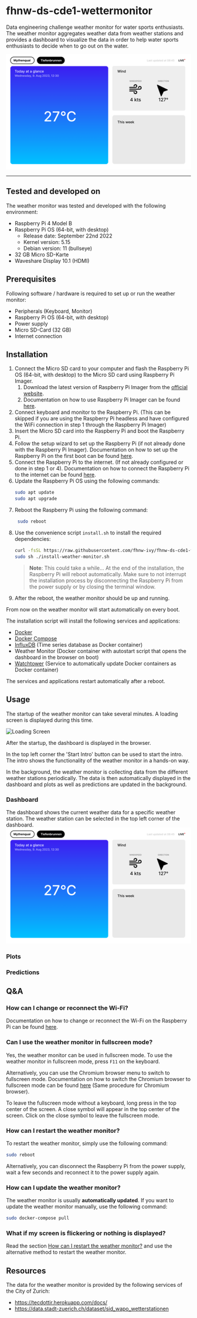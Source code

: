 # fhnw-ds-cde1-wettermonitor
Data engineering challenge weather monitor for water sports enthusiasts. The weather monitor aggregates weather data from weather stations and provides a dashboard to visualize the data in order to help water sports enthusiasts to decide when to go out on the water.

![Dashboard](images/dashboard.png)

---

## Tested and developed on
The weather monitor was tested and developed with the following environment:

- Raspberry Pi 4 Model B
- Raspberry Pi OS (64-bit, with desktop)
   - Release date: September 22nd 2022
   - Kernel version: 5.15
   - Debian version: 11 (bullseye)
- 32 GB Micro SD-Karte
- Waveshare Display 10.1 (HDMI)

## Prerequisites
Following software / hardware is required to set up or run the weather monitor:

- Peripherals (Keyboard, Monitor)
- Raspberry Pi OS (64-bit, with desktop)
- Power supply
- Micro SD-Card (32 GB)
- Internet connection

## Installation
1. Connect the Micro SD card to your computer and flash the Raspberry Pi OS (64-bit, with desktop) to the Micro SD card using Raspberry Pi Imager. 
   1. Download the latest version of Raspberry Pi Imager from the [official website](https://www.raspberrypi.org/software/). 
   2. Documentation on how to use Raspberry Pi Imager can be found [here](https://www.raspberrypi.com/documentation/computers/getting-started.html#using-raspberry-pi-imager).
2. Connect keyboard and monitor to the Raspberry Pi. (This can be skipped if you are using the Raspberry Pi headless and have configured the WiFi connection in step 1 through the Raspberry Pi Imager)
3. Insert the Micro SD card into the Raspberry Pi and boot the Raspberry Pi.
4. Follow the setup wizard to set up the Raspberry Pi (if not already done with the Raspberry Pi Imager). Documentation on how to set up the Raspberry Pi on the first boot can be found [here](https://www.raspberrypi.com/documentation/computers/getting-started.html#configuration-on-first-boot).
5. Connect the Raspberry Pi to the internet. (If not already configured or done in step 1 or 4). Documentation on how to connect the Raspberry Pi to the internet can be found [here](https://www.raspberrypi.com/documentation/computers/configuration.html#configuring-networking).
6. Update the Raspberry Pi OS using the following commands:
   ```bash
   sudo apt update
   sudo apt upgrade
   ```
7. Reboot the Raspberry Pi using the following command:
   ```bash
    sudo reboot
    ```
8. Use the convenience script `install.sh` to install the required dependencies:
    ```bash
    curl -fsSL https://raw.githubusercontent.com/fhnw-ivy/fhnw-ds-cde1-wettermonitor/main/install.sh -o install-weather-monitor.sh
    sudo sh ./install-weather-monitor.sh
    ```
   > **Note**: This could take a while... At the end of the installation, the Raspberry Pi will reboot automatically. Make sure to not interrupt the installation process by disconnecting the Raspberry Pi from the power supply or by closing the terminal window.
9. After the reboot, the weather monitor should be up and running.

From now on the weather monitor will start automatically on every boot.

The installation script will install the following services and applications:
- [Docker](https://www.docker.com/) 
- [Docker Compose](https://docs.docker.com/compose/)
- [InfluxDB](https://www.influxdata.com/products/influxdb-overview/) (Time series database as Docker container)
- Weather Monitor (Docker container with autostart script that opens the dashboard in the browser on boot)
- [Watchtower](https://containrrr.dev/watchtower/) (Service to automatically update Docker containers as Docker container)

The services and applications restart automatically after a reboot.

## Usage
The startup of the weather monitor can take several minutes. A loading screen is displayed during this time.

![Loading Screen](images/loading_screen.gif)

After the startup, the dashboard is displayed in the browser.

In the top left corner the 'Start Intro' button can be used to start the intro. The intro shows the functionality of the weather monitor in a hands-on way.

In the background, the weather monitor is collecting data from the different weather stations periodically. The data is then automatically displayed in the dashboard and plots as well as predictions are updated in the background.

### Dashboard
The dashboard shows the current weather data for a specific weather station. The weather station can be selected in the top left corner of the dashboard.
![Dashboard](images/dashboard.png)

### Plots


### Predictions


## Q&A
### How can I change or reconnect the Wi-Fi?
Documentation on how to change or reconnect the Wi-Fi on the Raspberry Pi can be found [here](https://www.raspberrypi.com/documentation/computers/configuration.html#configuring-networking).

### Can I use the weather monitor in fullscreen mode?
Yes, the weather monitor can be used in fullscreen mode. To use the weather monitor in fullscreen mode, press `F11` on the keyboard. 

Alternatively, you can use the Chromium browser menu to switch to fullscreen mode. Documentation on how to switch the Chromium browser to fullscreen mode can be found [here](https://techcult.com/how-to-go-full-screen-in-google-chrome/) (Same procedure for Chromium browser).

To leave the fullscreen mode without a keyboard, long press in the top center of the screen. A close symbol will appear in the top center of the screen. Click on the close symbol to leave the fullscreen mode.

### How can I restart the weather monitor?
To restart the weather monitor, simply use the following command:
```bash
sudo reboot
```
Alternatively, you can disconnect the Raspberry Pi from the power supply, wait a few seconds and reconnect it to the power supply again. 

### How can I update the weather monitor?
The weather monitor is usually **automatically updated**. If you want to update the weather monitor manually, use the following command:
```bash
sudo docker-compose pull
```

### What if my screen is flickering or nothing is displayed?
Read the section [How can I restart the weather monitor?](#how-can-i-restart-the-weather-monitor) and use the alternative method to restart the weather monitor.

## Resources
The data for the weather monitor is provided by the following services of the City of Zurich:
- https://tecdottir.herokuapp.com/docs/
- https://data.stadt-zuerich.ch/dataset/sid_wapo_wetterstationen